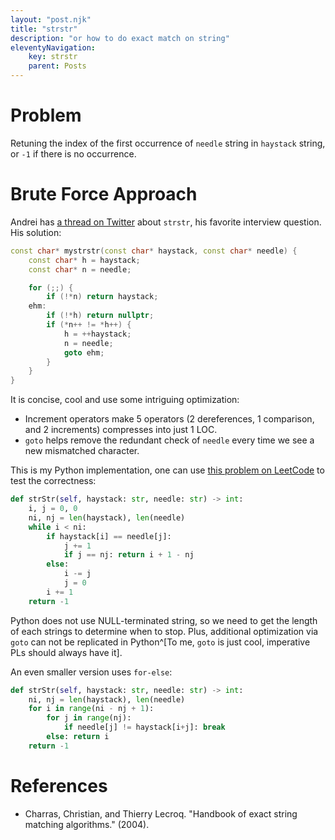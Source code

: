 ```yaml
---
layout: "post.njk"
title: "strstr" 
description: "or how to do exact match on string"
eleventyNavigation:
    key: strstr
    parent: Posts
---
```

# Problem
Retuning the index of the first occurrence of `needle` string in `haystack` string, or `-1` if there is no occurrence.
# Brute Force Approach

Andrei has [a thread on Twitter](https://x.com/incomputable/status/1664347304399126528) about `strstr`, his favorite interview question.
His solution:

```cpp
const char* mystrstr(const char* haystack, const char* needle) {
    const char* h = haystack;
    const char* n = needle;

    for (;;) {
        if (!*n) return haystack;
    ehm:
        if (!*h) return nullptr;
        if (*n++ != *h++) {
            h = ++haystack;
            n = needle;
            goto ehm;
        }
    }
}
```

It is concise, cool and use some intriguing optimization:
- Increment operators make 5 operators (2 dereferences, 1 comparison, and 2 increments) compresses into just 1 LOC.
- `goto` helps remove the redundant check of `needle` every time we see a new mismatched character.

This is my Python implementation, one can use [this problem on LeetCode](https://leetcode.com/problems/find-the-index-of-the-first-occurrence-in-a-string) to test the correctness:

```python
def strStr(self, haystack: str, needle: str) -> int:
    i, j = 0, 0
    ni, nj = len(haystack), len(needle)
    while i < ni:
        if haystack[i] == needle[j]:
            j += 1
            if j == nj: return i + 1 - nj
        else:
            i -= j
            j = 0
        i += 1
    return -1
```

Python does not use NULL-terminated string, so we need to get the length of each strings to determine when to stop. Plus, additional optimization via `goto` can not be replicated in Python^[To me, `goto` is just cool, imperative PLs should always have it].

An even smaller version uses `for-else`:

```python
def strStr(self, haystack: str, needle: str) -> int:
    ni, nj = len(haystack), len(needle)
    for i in range(ni - nj + 1):
        for j in range(nj):
            if needle[j] != haystack[i+j]: break
        else: return i
    return -1
```

# References
- Charras, Christian, and Thierry Lecroq. "Handbook of exact string matching algorithms." (2004).
